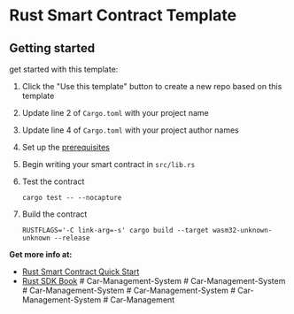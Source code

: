 # Rust Smart Contract Template

## Getting started

get started with this template:

1. Click the "Use this template" button to create a new repo based on this template
2. Update line 2 of `Cargo.toml` with your project name
3. Update line 4 of `Cargo.toml` with your project author names
4. Set up the [prerequisites](https://github.com/near/near-sdk-rs#pre-requisites)
5. Begin writing your smart contract in `src/lib.rs`
6. Test the contract 

    `cargo test -- --nocapture`

8. Build the contract

    `RUSTFLAGS='-C link-arg=-s' cargo build --target wasm32-unknown-unknown --release`

**Get more info at:**

* [Rust Smart Contract Quick Start](https://docs.near.org/docs/develop/contracts/rust/intro)
* [Rust SDK Book](https://www.near-sdk.io/)
#   C a r - M a n a g e m e n t - S y s t e m 
 
 #   C a r - M a n a g e m e n t - S y s t e m 
 
 #   C a r - M a n a g e m e n t - S y s t e m 
 
 #   C a r - M a n a g e m e n t - S y s t e m 
 
 #   C a r - M a n a g e m e n t - S y s t e m  
 #   C a r - M a n a g e m e n t  
 
